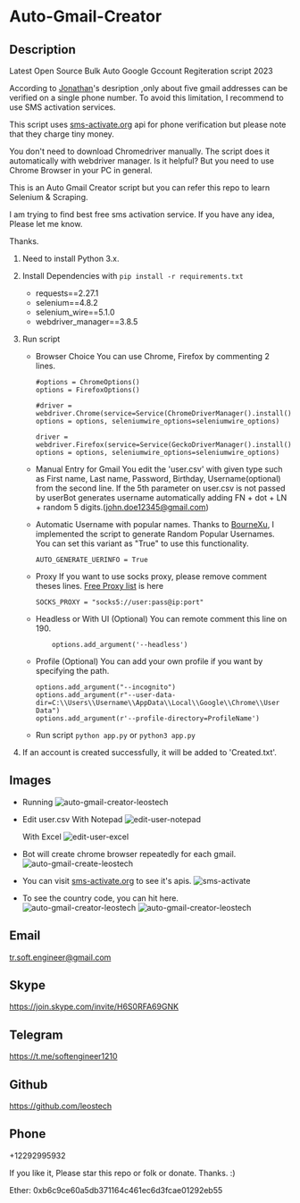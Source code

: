 # Auto-Gmail-Creator

## Description
Latest Open Source Bulk Auto Google Gccount Regiteration script 2023

According to [Jonathan](https://www.quora.com/profile/Jonathan-Elder)'s desription ,only about five gmail addresses can be verified on a single phone number.
To avoid this limitation, I recommend to use SMS activation services.

This script uses [sms-activate.org](https://sms-activate.org) api for phone verification but please note that they charge tiny money.

You don't need to download Chromedriver manually. The script does it automatically with webdriver manager. Is it helpful? But you need to use Chrome Browser in your PC in general.

This is an Auto Gmail Creator script but you can refer this repo to learn Selenium & Scraping.

I am trying to find best free sms activation service. If you have any idea, Please let me know.

Thanks.

1. Need to install Python 3.x.
2. Install Dependencies with ```pip install -r requirements.txt```
    - requests==2.27.1
    - selenium==4.8.2
    - selenium_wire==5.1.0
    - webdriver_manager==3.8.5
3. Run script 
    - Browser Choice
        You can use Chrome, Firefox by commenting 2 lines.
        ```
        #options = ChromeOptions()
        options = FirefoxOptions()

        #driver = webdriver.Chrome(service=Service(ChromeDriverManager().install()), options = options, seleniumwire_options=seleniumwire_options)

        driver = webdriver.Firefox(service=Service(GeckoDriverManager().install()), options = options, seleniumwire_options=seleniumwire_options)
    
        ```
    - Manual Entry for Gmail
        You edit the 'user.csv' with given type such as First name, Last name, Password, Birthday, Username(optional) from the second line.
        If the 5th parameter on user.csv is not passed by userBot generates username automatically adding FN + dot + LN + random 5 digits.(john.doe12345@gmail.com)
    - Automatic Username with popular names.
        Thanks to [BourneXu](https://github.com/BourneXu/AutoCreateGmailAccount), I implemented the script to generate Random Popular Usernames.
        You can set this variant as "True" to use this functionality.
        ```
        AUTO_GENERATE_UERINFO = True
        ```
    - Proxy
        If you want to use socks proxy, please remove comment theses lines.
        [Free Proxy list](http://free-proxy.cz/en/proxylist/country/all/socks5/ping/all/2) is here
        ```
        SOCKS_PROXY = "socks5://user:pass@ip:port"
        ```

    - Headless or With UI (Optional)
        You can remote comment this line on 190.
        ```
            options.add_argument('--headless')
        ```

    - Profile (Optional)
        You can add your own profile if you want by specifying the path.
        ```
        options.add_argument("--incognito")
        options.add_argument(r"--user-data-dir=C:\\Users\\Username\\AppData\\Local\\Google\\Chrome\\User Data")
        options.add_argument(r'--profile-directory=ProfileName')
        ```
    - Run script 
        ```python app.py``` or ```python3 app.py```

3. If an account is created successfully, it will be added to 'Created.txt'.

## Images
- Running
    ![auto-gmail-creator-leostech](./data/images/auto-gmail-creator-leostech.jpg)

- Edit user.csv
    With Notepad
    ![edit-user-notepad](./data/images/user-notepad-leostech.jpg)

    With Excel
    ![edit-user-excel](./data/images/user-excel-leostech.jpg)

- Bot will create chrome browser repeatedly for each gmail.
    ![auto-gmail-create-leostech](./data/images/gmail-create-leostech.jpg)

- You can visit [sms-activate.org](https://sms-activate.org) to see it's apis.
    ![sms-activate](./data/images/sms-leostech.jpg)

- To see the country code, you can hit here.
    ![auto-gmail-creator-leostech](./data/images/country-code-leostech.jpg)
    ![auto-gmail-creator-leostech](./data/images/country-table-leostech.jpg)

## Email

tr.soft.engineer@gmail.com

## Skype

https://join.skype.com/invite/H6S0RFA69GNK

## Telegram

https://t.me/softengineer1210

## Github

https://github.com/leostech

## Phone

+12292995932

If you like it, Please star this repo or folk or donate. Thanks. :)

Ether: 0xb6c9ce60a5db371164c461ec6d3fcae01292eb55

